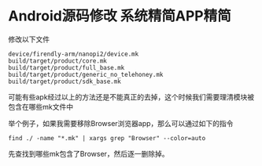 # Android源码修改 系统精简APP精简

修改以下文件

    device/firendly-arm/nanopi2/device.mk
    build/target/product/core.mk
    build/target/product/full_base.mk
    build/target/product/generic_no_telehoney.mk
    build/target/product/sdk_base.mk

可能有些apk经过以上的方法还是不能真正的去掉，这个时候我们需要理清模块被包含在哪些mk文件中

举个例子，如果我需要移除Browser浏览器app，那么可以通过如下的指令

    find ./ -name "*.mk" | xargs grep "Browser" --color=auto

先查找到哪些mk包含了Browser，然后逐一删除掉。
